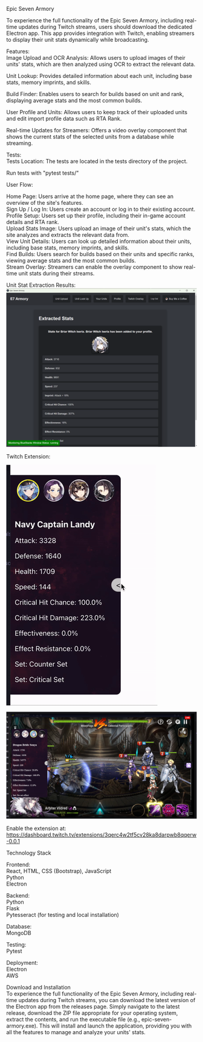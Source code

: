 Epic Seven Armory

To experience the full functionality of the Epic Seven Armory, including real-time updates during Twitch streams, users should download the dedicated Electron app. This app provides integration with Twitch, enabling streamers to display their unit stats dynamically while broadcasting.

Features:  
Image Upload and OCR Analysis: Allows users to upload images of their units' stats, which are then analyzed using OCR to extract the relevant data.

Unit Lookup: Provides detailed information about each unit, including base stats, memory imprints, and skills.

Build Finder: Enables users to search for builds based on unit and rank, displaying average stats and the most common builds.

User Profile and Units: Allows users to keep track of their uploaded units and edit import profile data such as RTA Rank. 

Real-time Updates for Streamers: Offers a video overlay component that shows the current stats of the selected units from a database while streaming. 

Tests:  
Tests Location: The tests are located in the tests directory of the project.

Run tests with "pytest tests/"

User Flow:

Home Page: Users arrive at the home page, where they can see an overview of the site's features.  
Sign Up / Log In: Users create an account or log in to their existing account.  
Profile Setup: Users set up their profile, including their in-game account details and RTA rank.  
Upload Stats Image: Users upload an image of their unit's stats, which the site analyzes and extracts the relevant data from.  
View Unit Details: Users can look up detailed information about their units, including base stats, memory imprints, and skills.  
Find Builds: Users search for builds based on their units and specific ranks, viewing average stats and the most common builds.  
Stream Overlay: Streamers can enable the overlay component to show real-time unit stats during their streams.

Unit Stat Extraction Results:
![DesktopApp](https://github.com/Faugnom1/epic-seven-armory/blob/master/Desktop%20App.png)

Twitch Extension:

![Demo Animation](https://github.com/Faugnom1/epic-seven-armory/blob/master/Sidebar.gif)

![InGame](https://github.com/Faugnom1/epic-seven-armory/blob/master/inGameUI.png)


Enable the extension at: https://dashboard.twitch.tv/extensions/3qerc4w2tf5cv28ka8darpwb8qqerw-0.0.1  

Technology Stack

Frontend:  
React,
HTML, CSS (Bootstrap), JavaScript  
Python  
Electron

Backend:  
Python  
Flask  
Pytesseract (for testing and local installation)

Database:  
MongoDB

Testing:  
Pytest

Deployment:  
Electron  
AWS

Download and Installation  
To experience the full functionality of the Epic Seven Armory, including real-time updates during Twitch streams, you can download the latest version of the Electron app from the releases page. Simply navigate to the latest release, download the ZIP file appropriate for your operating system, extract the contents, and run the executable file (e.g., epic-seven-armory.exe). This will install and launch the application, providing you with all the features to manage and analyze your units' stats.
